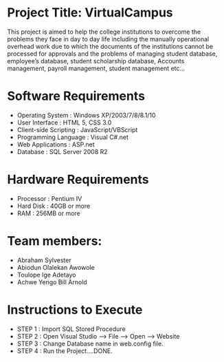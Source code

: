 
# Project Title: VirtualCampus
This project is aimed to help the college institutions to overcome the problems they face in day to day life including the manually operational overhead work due to which the documents of the institutions cannot be processed for approvals and the problems of managing student database, employee’s database, student scholarship database, Accounts management, payroll management, student management etc... 

# Software Requirements
- Operating System				:	Windows XP/2003/7/8/8.1/10
- User Interface				            :	HTML 5, CSS 3.0
- Client-side Scripting			            :	JavaScript/VBScript
- Programming Language			:	Visual C#.net
- Web Applications				:	ASP.net
- Database					:	SQL Server 2008 R2

# Hardware Requirements
- Processor					 :	Pentium IV
- Hard Disk					 :	40GB or more
- RAM					             :	256MB or more

# Team members: 
- Abraham Sylvester
- Abiodun Olalekan Awowole
- Toulope Ige Adetayo
- Achwe Yengo Bill Arnold

# Instructions to Execute
- STEP 1 : Import SQL Stored Procedure
- STEP 2 : Open Visual Studio –> File –> Open –> Website
- STEP 3 : Change Database name in web.config file.
- STEP 4 : Run the Project….DONE.
